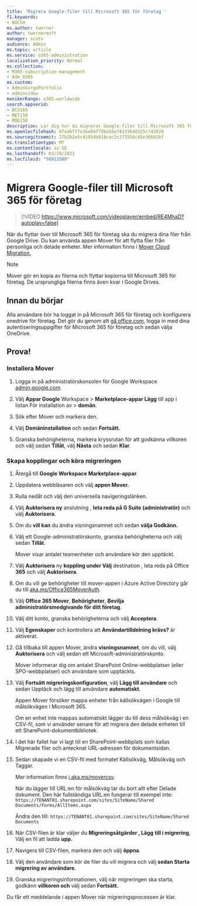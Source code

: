 ```yaml
---
title: 'Migrera Google-filer till Microsoft 365 för företag '
f1.keywords:
- NOCSH
ms.author: twerner
author: twernermsft
manager: scotv
audience: Admin
ms.topic: article
ms.service: o365-administration
localization_priority: Normal
ms.collection:
- M365-subscription-management
- Adm_O365
ms.custom:
- AdminSurgePortfolio
- adminvideo
monikerRange: o365-worldwide
search.appverid:
- BCS160
- MET150
- MOE150
description: Lär dig hur du migrerar Google-filer till Microsoft 365 för företag med hjälp av Mover.
ms.openlocfilehash: 6feabff7e36e84f7dba56e74333648325cf43920
ms.sourcegitcommit: 27b2b2e5c41934b918cac2c171556c45e36661bf
ms.translationtype: MT
ms.contentlocale: sv-SE
ms.lasthandoff: 03/19/2021
ms.locfileid: "50913580"
---
```

# <a name="migrate-google-files-to-microsoft-365-for-business"></a>Migrera Google-filer till Microsoft 365 för företag 

> [!VIDEO https://www.microsoft.com/videoplayer/embed/RE4MhaD?autoplay=false]

När du flyttar över till Microsoft 365 för företag ska du migrera dina filer från Google Drive. Du kan använda appen Mover för att flytta filer från personliga och delade enheter. Mer information finns i [Mover Cloud Migration.](/sharepointmigration/mover-plan-migration)

> [!NOTE]
> Mover gör en kopia av filerna och flyttar kopiorna till Microsoft 365 för företag. De ursprungliga filerna finns även kvar i Google Drives.

## <a name="before-you-start"></a>Innan du börjar

Alla användare bör ha loggat in på Microsoft 365 för företag och konfigurera onedrive för företag. Det gör du genom att [gå office.com](https://office.com), logga in med dina autentiseringsuppgifter för Microsoft 365 för företag och sedan välja OneDrive.

## <a name="try-it"></a>Prova!

### <a name="install-mover"></a>Installera Mover

1. Logga in på administratörskonsolen för Google Workspace [admin.google.com](https://admin.google.com).

1. Välj **Appar Google** Workspace  >  **Marketplace-appar Lägg** till app i listan För installation av  >  **domän**.

1. Sök efter Mover och markera den.

1. Välj **Domäninstallation** och sedan **Fortsätt.**

1. Granska behörigheterna, markera kryssrutan för att godkänna villkoren och välj sedan **Tillåt**, välj **Nästa** och sedan **Klar**.

### <a name="create-connectors-and-run-the-migration"></a>Skapa kopplingar och köra migreringen

1. Återgå till **Google Workspace Marketplace-appar**.
1. Uppdatera webbläsaren och välj **appen Mover.**
1. Rulla nedåt och välj den universella navigeringslänken.
1. Välj **Auktorisera ny** anslutning , **leta reda på G Suite (administratör)** och välj **Auktorisera**.
1. Om du **vill kan** du ändra visningsnamnet och sedan **välja Godkänn.**
1. Välj ett Google-administratörskonto, granska behörigheterna och välj sedan **Tillåt**.

    Mover visar antalet teamenheter och användare kör den upptäckt. 

1. Välj **Auktorisera** ny **koppling under Välj** destination , leta reda på Office **365** och välj **Auktorisera**.
1. Om du vill ge behörigheter till mover-appen i Azure Active Directory går du till [aka.ms/Office365MoverAuth](https://aka.ms/Office365MoverAuth).
1. Välj **Office 365 Mover**, **Behörigheter**, **Bevilja administratörsmedgivande för ditt företag**.
1. Välj ditt konto, granska behörigheterna och välj **Acceptera**.
1. Välj **Egenskaper** och kontrollera att **Användartilldelning krävs?** är aktiverat.
1. Gå tillbaka till appen Mover, ändra **visningsnamnet**, om du vill, välj **Auktorisera** och välj sedan ett Microsoft-administratörskonto.

    Mover informerar dig om antalet SharePoint Online-webbplatser (eller SPO-webbplatser) och användare som upptäckts.
1. Välj **Fortsätt migreringskonfiguration**, välj **Lägg till användare** och sedan Upptäck och lägg till användare **automatiskt.**

    Appen Mover försöker mappa enheter från källsökvägen i Google till målsökvägen i Microsoft 365. 

    Om en enhet inte mappas automatiskt lägger du till dess målsökväg i en CSV-fil, som vi använder senare för att migrera den delade enheten till ett SharePoint-dokumentbibliotek. 

1. I det här fallet har vi lagt till en SharePoint-webbplats som kallas Migrerade filer och antecknat URL-adressen för dokumentsidan. 
1. Sedan skapade vi en CSV-fil med formatet Källsökväg, Målsökväg och Taggar. 

    Mer information finns [i aka.ms/movercsv](/sharepointmigration/mover-create-migration-csv).

    När du lägger till URL:en för målsökväg tar du bort allt efter Delade dokument. Den här fullständiga URL:en fungerar till exempel inte: `https://TENANT01.sharepoint.com/sites/SiteName/Shared Documents/Forms/AllItems.aspx`

    Ändra den till: `https://TENANT01.sharepoint.com/sites/SiteName/Shared Documents`

1. När CSV-filen är klar väljer du **Migreringsåtgärder , Lägg** **till i migrering**, Välj en fil att ladda **upp.**
1. Navigera till CSV-filen, markera den och välj **öppna**.
1. Välj den användare som kör de filer du vill migrera och välj **sedan Starta migrering av användare.**
1. Granska migreringsinformationen, välj när migreringen ska starta, godkänn **villkoren och** välj sedan **Fortsätt.**

Du får ett meddelande i appen Mover när migreringsprocessen är klar.
